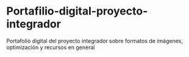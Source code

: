 # Portafilio-digital-proyecto-integrador
Portafolio digital del proyecto integrador sobre formatos de imágenes, optimización y recursos en general
